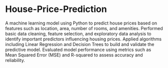 # House-Price-Prediction
A machine learning model using Python to predict house prices based on features such as location, area, 
number of rooms, and amenities. 
Performed basic data cleaning, feature selection, and exploratory data analysis to identify important predictors 
influencing housing prices. 
Applied algorithms including Linear Regression and Decision Trees to build and validate the predictive model. 
Evaluated model performance using metrics such as Mean Squared Error (MSE) and R-squared to assess accuracy 
and reliability.
